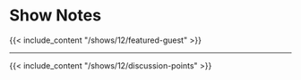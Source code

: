 # Show Notes

{{< include_content "/shows/12/featured-guest" >}}

---

{{< include_content "/shows/12/discussion-points" >}}
